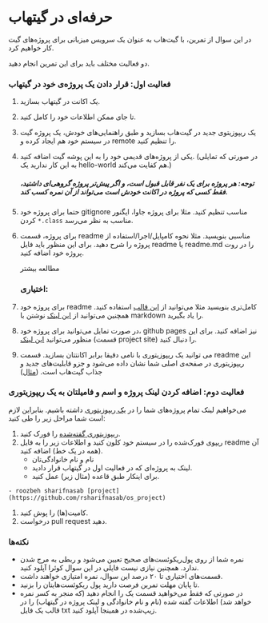 # حرفه‌ای در گیتهاب



در این سوال از تمرین، با گیت‌هاب به عنوان یک سرویس میزبانی برای پروژه‌های گیت کار خواهیم کرد.

دو فعالیت مختلف باید برای این تمرین انجام دهید.

### فعالیت اول: قرار دادن یک پروژه‌ی خود در گیتهاب

1. یک اکانت در گیتهاب بسازید.

2. تا جای ممکن اطلاعات خود را کامل کنید.

3. یک ریپوزیتوی جدید در گیت‌هاب بسازید و طبق راهنمایی‌های خودش، یک پروژه گیت در سیستم خود هم ایجاد کرده و remote را تنظیم کنید.

4. یکی از پروژه‌های قدیمی خود را به این پوشه گیت اضافه کنید. (در صورتی که تمایلی به این کار ندارید یک hello-world هم کفایت می‌کند.)

   ##### توجه: هر پروژه برای یک نفر قابل قبول است، و اگر پیش‌تر پروژه گروهی‌ای داشتید، فقط کسی که پروژه در اکانت خودش است می‌تواند از آن نمره کسب کند.

5. حتما برای پروژه خود gitignore مناسب تنظیم کنید. مثلا برای پروژه جاوا، ایگنور کردن `*.class` مناسب به نظر می‌رسد.

6. برای پروژه، قسمت readme مناسبی بنویسید. مثلا نحوه کامپایل/اجرا/استفاده از پروژه را شرح دهید. برای این منظور باید فایل readme یا readme.md را در روت پروژه خود اضافه کنید.

    

   مطالعه بیشتر

   ### اختیاری:

7. برای پروژه خود readme کامل‌تری بنویسید مثلا می‌توانید از [این قالب](https://github.com/othneildrew/Best-README-Template) استفاده کنید. همچنین می‌توانید از [این لینک](https://guides.github.com/features/mastering-markdown/) نوشتن با markdown را یاد بگیرید.

8. در صورت تمایل می‌توانید برای پروژه خود، github pages نیز اضافه کنید. برای این منظور می‌توانید [این لینک](https://pages.github.com/) (قسمت project site) را دنبال کنید.

9. می توانید یک ریپوزیتوری با نامی دقیقا برابر اکانتتان بسازید. قسمت readme این ریپوزیتوری در صفحه‌ی اصلی شما نشان داده می‌شود و جزو قابلیت‌های جدید و جذاب گیت‌هاب است. ([مثال](https://github.com/1995parham/1995parham))

### فعالیت دوم: اضافه کردن لینک پروژه و اسم و فامیلتان به یک ریپوزیتوری

می‌خواهیم لینک تمام پروژه‌های شما را در [یک ریپوزیتوری](https://github.com/SBU-CE/IE-students) داشته باشیم. بنابراین لازم است شما مراحل زیر را طی کنید:

1. [ریپوزیتوری گفته‌شده](https://github.com/SBU-CE/IE-students) را فورک کنید.
2. ریپوی فورک‌شده را در سیستم خود کلون کنید و اطلاعات زیر را به فایل readme آن (همه در یک خط) اضافه کنید.
   - نام و نام خانوادگی‌تان
   - لینک به پروژه‌ای که در فعالیت اول در گیتهاب قرار دادید.
   - برای اینکار طبق قاعده (مثال زیر) عمل کنید.

```undefined
- roozbeh sharifnasab [project](https://github.com/rsharifnasab/os_project) 
```



1. کامیت‌(ها) را پوش کنید.
2. درخواست pull request دهید.

### نکته‌ها

- نمره شما از روی پول‌ریکوئست‌های صحیح تعیین می‌شود و ربطی به مرج شدن ندارد. همچنین نیازی نیست فایلی در این سوال کوئرا آپلود کنید.
- قسمت‌های اختیاری تا ۲۰ درصد این سوال، نمره امتیازی خواهند داشت.
- تا پایان مهلت تمرین فرصت دارید پول ریکوئست‌هایتان را بزنید.
- در صورتی که فقط می‌خواهید قسمت یک را انجام دهید (که منجر به کسر نمره خواهد شد) اطلاعات گفته شده (نام و نام خانوادگی و لینک پروژه در گیتهاب) را در قالب یک فایل txt زیپ‌شده در همینجا آپلود کنید.